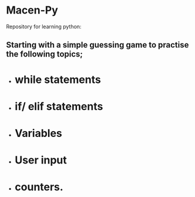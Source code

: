 # Macen-Py
Repository for learning python:

## Starting with a simple guessing game to practise the following topics;
 - # while statements 
 - # if/ elif statements
 - # Variables 
 - # User input
 - # counters.


